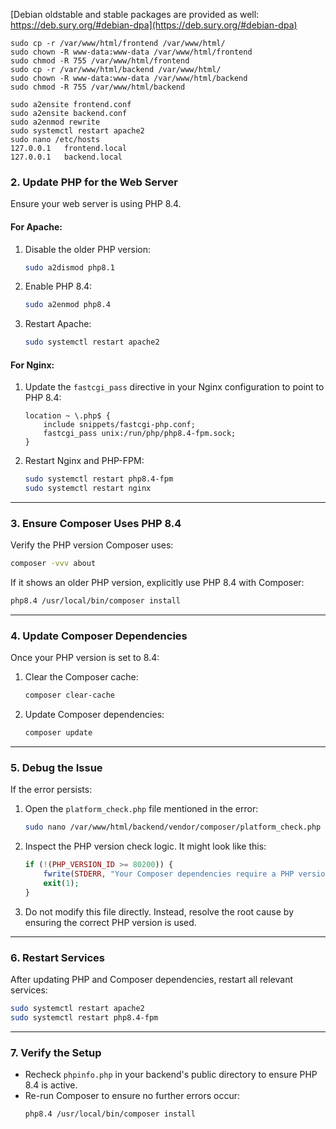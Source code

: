 [Debian oldstable and stable packages are provided as well: https://deb.sury.org/#debian-dpa](https://deb.sury.org/#debian-dpa)

```
sudo cp -r /var/www/html/frontend /var/www/html/
sudo chown -R www-data:www-data /var/www/html/frontend
sudo chmod -R 755 /var/www/html/frontend
sudo cp -r /var/www/html/backend /var/www/html/
sudo chown -R www-data:www-data /var/www/html/backend
sudo chmod -R 755 /var/www/html/backend
```

```
sudo a2ensite frontend.conf
sudo a2ensite backend.conf
sudo a2enmod rewrite
sudo systemctl restart apache2
sudo nano /etc/hosts
127.0.0.1   frontend.local
127.0.0.1   backend.local
```

### **2. Update PHP for the Web Server**
Ensure your web server is using PHP 8.4.

#### For Apache:
1. Disable the older PHP version:
   ```bash
   sudo a2dismod php8.1
   ```

2. Enable PHP 8.4:
   ```bash
   sudo a2enmod php8.4
   ```

3. Restart Apache:
   ```bash
   sudo systemctl restart apache2
   ```

#### For Nginx:
1. Update the `fastcgi_pass` directive in your Nginx configuration to point to PHP 8.4:
   ```nginx
   location ~ \.php$ {
       include snippets/fastcgi-php.conf;
       fastcgi_pass unix:/run/php/php8.4-fpm.sock;
   }
   ```

2. Restart Nginx and PHP-FPM:
   ```bash
   sudo systemctl restart php8.4-fpm
   sudo systemctl restart nginx
   ```

---

### **3. Ensure Composer Uses PHP 8.4**
Verify the PHP version Composer uses:
```bash
composer -vvv about
```
If it shows an older PHP version, explicitly use PHP 8.4 with Composer:
```bash
php8.4 /usr/local/bin/composer install
```

---

### **4. Update Composer Dependencies**
Once your PHP version is set to 8.4:
1. Clear the Composer cache:
   ```bash
   composer clear-cache
   ```

2. Update Composer dependencies:
   ```bash
   composer update
   ```

---

### **5. Debug the Issue**
If the error persists:
1. Open the `platform_check.php` file mentioned in the error:
   ```bash
   sudo nano /var/www/html/backend/vendor/composer/platform_check.php
   ```

2. Inspect the PHP version check logic. It might look like this:
   ```php
   if (!(PHP_VERSION_ID >= 80200)) {
       fwrite(STDERR, "Your Composer dependencies require a PHP version \">= 8.2.0\". You are running " . PHP_VERSION . ".\n");
       exit(1);
   }
   ```
3. Do not modify this file directly. Instead, resolve the root cause by ensuring the correct PHP version is used.

---

### **6. Restart Services**
After updating PHP and Composer dependencies, restart all relevant services:
```bash
sudo systemctl restart apache2
sudo systemctl restart php8.4-fpm
```

---

### **7. Verify the Setup**
- Recheck `phpinfo.php` in your backend's public directory to ensure PHP 8.4 is active.
- Re-run Composer to ensure no further errors occur:
  ```bash
  php8.4 /usr/local/bin/composer install
  ```

